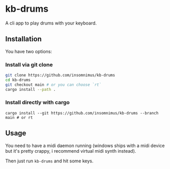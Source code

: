 # kb-drums

A cli app to play drums with your keyboard.

## Installation

You have two options:

### Install via git clone

```sh
git clone https://github.com/insomnimus/kb-drums
cd kb-drums
git checkout main # or you can choose `rt`
cargo install --path .
```

### Install directly with cargo

`cargo install --git https://github.com/insomnimus/kb-drums --branch main # or rt`

## Usage

You need to have a midi daemon running (windows ships with a midi device but it's pretty crappy, i recommend virtual midi synth instead).

Then just run `kb-drums` and hit some keys.
